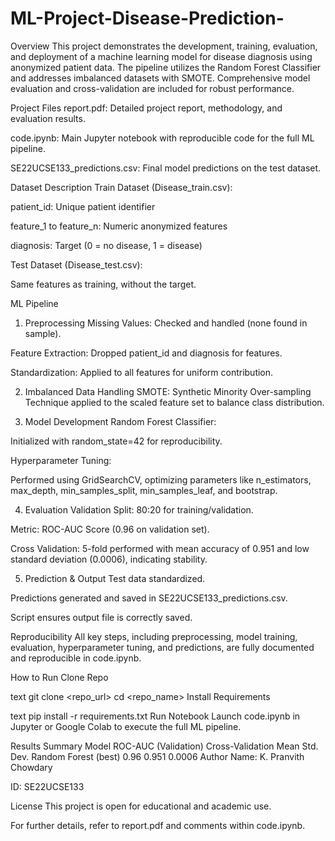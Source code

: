 # ML-Project-Disease-Prediction-
Overview
This project demonstrates the development, training, evaluation, and deployment of a machine learning model for disease diagnosis using anonymized patient data. The pipeline utilizes the Random Forest Classifier and addresses imbalanced datasets with SMOTE. Comprehensive model evaluation and cross-validation are included for robust performance.

Project Files
report.pdf: Detailed project report, methodology, and evaluation results.

code.ipynb: Main Jupyter notebook with reproducible code for the full ML pipeline.

SE22UCSE133_predictions.csv: Final model predictions on the test dataset.

Dataset Description
Train Dataset (Disease_train.csv):

patient_id: Unique patient identifier

feature_1 to feature_n: Numeric anonymized features

diagnosis: Target (0 = no disease, 1 = disease)

Test Dataset (Disease_test.csv):

Same features as training, without the target.

ML Pipeline
1. Preprocessing
Missing Values: Checked and handled (none found in sample).

Feature Extraction: Dropped patient_id and diagnosis for features.

Standardization: Applied to all features for uniform contribution.

2. Imbalanced Data Handling
SMOTE: Synthetic Minority Over-sampling Technique applied to the scaled feature set to balance class distribution.

3. Model Development
Random Forest Classifier:

Initialized with random_state=42 for reproducibility.

Hyperparameter Tuning:

Performed using GridSearchCV, optimizing parameters like n_estimators, max_depth, min_samples_split, min_samples_leaf, and bootstrap.

4. Evaluation
Validation Split: 80:20 for training/validation.

Metric: ROC-AUC Score (0.96 on validation set).

Cross Validation: 5-fold performed with mean accuracy of 0.951 and low standard deviation (0.0006), indicating stability.

5. Prediction & Output
Test data standardized.

Predictions generated and saved in SE22UCSE133_predictions.csv.

Script ensures output file is correctly saved.

Reproducibility
All key steps, including preprocessing, model training, evaluation, hyperparameter tuning, and predictions, are fully documented and reproducible in code.ipynb.

How to Run
Clone Repo

text
git clone <repo_url>
cd <repo_name>
Install Requirements

text
pip install -r requirements.txt
Run Notebook
Launch code.ipynb in Jupyter or Google Colab to execute the full ML pipeline.

Results Summary
Model	ROC-AUC (Validation)	Cross-Validation Mean	Std. Dev.
Random Forest (best)	0.96	0.951	0.0006
Author
Name: K. Pranvith Chowdary

ID: SE22UCSE133

License
This project is open for educational and academic use.

For further details, refer to report.pdf and comments within code.ipynb.
